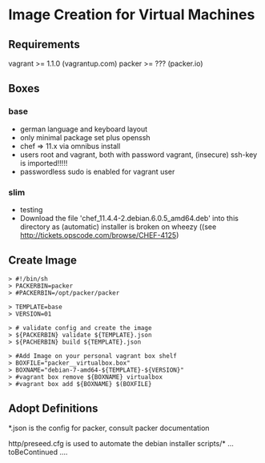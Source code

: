 # Image Creation for Virtual Machines

## Requirements

vagrant >= 1.1.0  (vagrantup.com)
packer >= ??? (packer.io)

## Boxes

### base

* german language and keyboard layout
* only minimal package set plus openssh
* chef => 11.x via omnibus install
* users root and vagrant, both with password vagrant, (insecure) ssh-key is imported!!!!!
* passwordless sudo is enabled for vagrant user

### slim

* testing
* Download the file 'chef_11.4.4-2.debian.6.0.5_amd64.deb' into this directory as (automatic) installer is broken on wheezy ((see http://tickets.opscode.com/browse/CHEF-4125)


## Create Image

    > #!/bin/sh
    > PACKERBIN=packer
    > #PACKERBIN=/opt/packer/packer

    > TEMPLATE=base
    > VERSION=01

    > # validate config and create the image
    > ${PACKERBIN} validate ${TEMPLATE}.json
    > ${PACHERBIN} build ${TEMPLATE}.json

    > #Add Image on your personal vagrant box shelf
    > BOXFILE="packer__virtualbox.box"
    > BOXNAME="debian-7-amd64-${TEMPLATE}-${VERSION}"
    > #vagrant box remove ${BOXNAME} virtualbox
    > #vagrant box add ${BOXNAME} $(BOXFILE}


## Adopt Definitions


*.json is the config for packer, consult packer documentation

http/preseed.cfg is used to automate the debian installer
scripts/* ... toBeContinued ....
